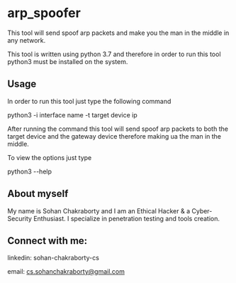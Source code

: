 # arp_spoofer
 This tool will send spoof arp packets and make you the man in the middle in any network.

This tool is written using python 3.7 and therefore in order to run this tool python3 must be installed on the system.

Usage
-----

In order to run this tool just type the following command

python3 -i interface name -t target device ip

After running the command this tool will send spoof arp packets to both the target device and the gateway device therefore making ua the man in the middle.

To view the options just type

python3 --help


About myself
------------
My name is Sohan Chakraborty and I am an Ethical Hacker & a Cyber-Security Enthusiast. I specialize in penetration testing and tools creation.

Connect with me:
-----------------
 linkedin: sohan-chakraborty-cs
 
 email: cs.sohanchakraborty@gmail.com